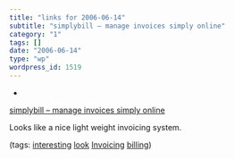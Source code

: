 ```yaml
---
title: "links for 2006-06-14"
subtitle: "simplybill – manage invoices simply online"
category: "1"
tags: []
date: "2006-06-14"
type: "wp"
wordpress_id: 1519
---
```

- 
[simplybill – manage invoices simply online](http://www.simplybill.com/)

Looks like a nice light weight invoicing system.

(tags: [interesting](http://del.icio.us/pitosalas/interesting) [look](http://del.icio.us/pitosalas/look) [Invoicing](http://del.icio.us/pitosalas/Invoicing) [billing](http://del.icio.us/pitosalas/billing))